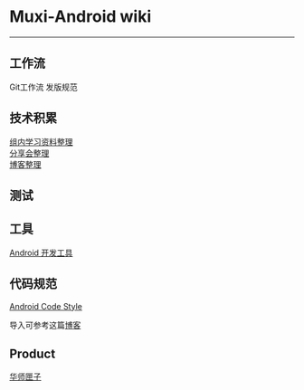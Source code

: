 # Muxi-Android wiki

---

## 工作流  
Git工作流
发版规范

## 技术积累

[组内学习资料整理](https://github.com/Muxi-Android/wiki/wiki)  
[分享会整理](https://hk.tower.im/projects/aa28f139ef7c4ec39bae52c6401d40ca/doc_dirs/5c98e013a7e74bf6aad12c488f12cdeb/)  
[博客整理]()  


## 测试


## 工具
[Android 开发工具](http://fengminchao.github.io/2016/12/11/Android%E5%BC%80%E5%8F%91%E5%B7%A5%E5%85%B7/)

## 代码规范

[Android Code Style](https://github.com/android/platform_development/blob/master/ide/intellij/codestyles/AndroidStyle.xml) 

导入可参考这篇[博客](https://blog.metova.com/how-to-import-the-official-android-code-style-to-android-studiointellij/)


## Product

[华师匣子](https://github.com/A-portfolio/HuashiApp)
